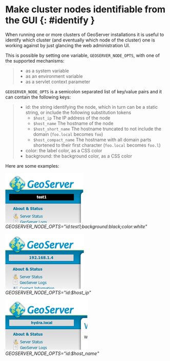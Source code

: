 # Make cluster nodes identifiable from the GUI {: #identify }

When running one or more clusters of GeoServer installations it is useful to identify which cluster (and eventually which node of the cluster) one is working against by just glancing the web administration UI.

This is possible by setting one variable, `GEOSERVER_NODE_OPTS`, with one of the supported mechanisms:

> -   as a system variable
> -   as an environment variable
> -   as a servlet context parameter

`GEOSERVER_NODE_OPTS` is a semicolon separated list of key/value pairs and it can contain the following keys:

> -   id: the string identifying the node, which in turn can be a static string, or include the following substitution tokens
>     -   `$host_ip` The IP address of the node
>     -   `$host_name` The hostname of the node
>     -   `$host_short_name` The hostname truncated to not include the domain (`foo.local` becomes `foo`)
>     -   `$host_compact_name` The hostname with all domain parts shortened to their first character (`foo.local` becomes `foo.l`)
> -   color: the label color, as a CSS color
> -   background: the background color, as a CSS color

Here are some examples:

![](images/custom_id.png)
*GEOSERVER_NODE_OPTS="id:test1;background:black;color:white"*

![](images/host_ip.png)
*GEOSERVER_NODE_OPTS="id:$host_ip"*

![](images/host_name.png)
*GEOSERVER_NODE_OPTS="id:$host_name"*
